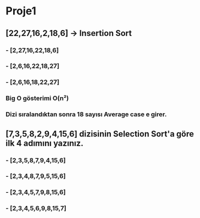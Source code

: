 # Proje1

## [22,27,16,2,18,6] -> Insertion Sort

### - [2,27,16,22,18,6]

### - [2,6,16,22,18,27]

### - [2,6,16,18,22,27]

### Big O gösterimi O(n²)

### Dizi sıralandıktan sonra 18 sayısı Average case e girer.

## [7,3,5,8,2,9,4,15,6] dizisinin Selection Sort'a göre ilk 4 adımını yazınız.

### - [2,3,5,8,7,9,4,15,6]

### - [2,3,4,8,7,9,5,15,6]

### - [2,3,4,5,7,9,8,15,6]

### - [2,3,4,5,6,9,8,15,7]
